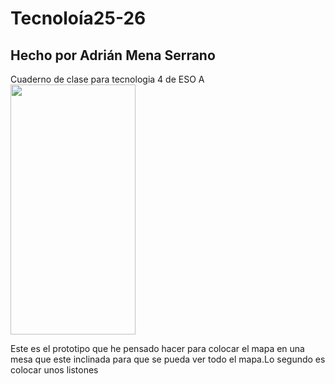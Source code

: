 # Tecnoloía25-26
## Hecho por Adrián Mena Serrano
Cuaderno de clase para tecnologia 4 de ESO A
<img src="imagenestecnología/IMG_7926.jpeg" width="200" height="400" />

Este es el prototipo que he pensado hacer para colocar el mapa en una mesa que este inclinada para que se pueda ver todo el mapa.Lo segundo es colocar unos listones



